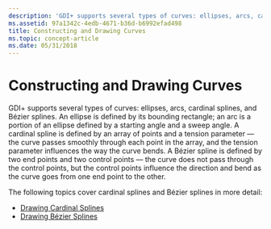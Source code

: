 ```yaml
---
description: 'GDI+ supports several types of curves: ellipses, arcs, cardinal splines, and B&\#233;zier splines.'
ms.assetid: 97a1342c-4edb-4671-b36d-b6992efad498
title: Constructing and Drawing Curves
ms.topic: concept-article
ms.date: 05/31/2018
---
```


# Constructing and Drawing Curves

GDI+ supports several types of curves: ellipses, arcs, cardinal splines, and Bézier splines. An ellipse is defined by its bounding rectangle; an arc is a portion of an ellipse defined by a starting angle and a sweep angle. A cardinal spline is defined by an array of points and a tension parameter — the curve passes smoothly through each point in the array, and the tension parameter influences the way the curve bends. A Bézier spline is defined by two end points and two control points — the curve does not pass through the control points, but the control points influence the direction and bend as the curve goes from one end point to the other.

The following topics cover cardinal splines and Bézier splines in more detail:

-   [Drawing Cardinal Splines](-gdiplus-drawing-cardinal-splines-use.md)
-   [Drawing Bézier Splines](-gdiplus-drawing-bezier-splines-use.md)

 

 



